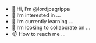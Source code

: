 - 👋 Hi, I’m @lordjpagrippa
- 👀 I’m interested in ...
- 🌱 I’m currently learning ...
- 💞️ I’m looking to collaborate on ...
- 📫 How to reach me ...

<!---
lordjpagrippa/lordjpagrippa is a ✨ special ✨ repository because its `README.md` (this file) appears on your GitHub profile.
You can click the Preview link to take a look at your changes.
--->
